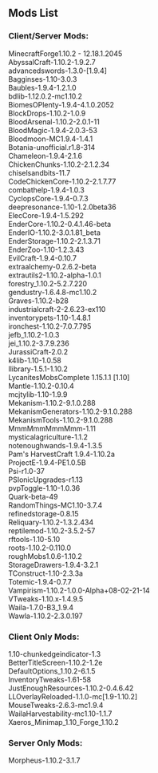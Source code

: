 ## Mods List

### Client/Server Mods:
MinecraftForge1.10.2 - 12.18.1.2045<br>
AbyssalCraft-1.10.2-1.9.2.7<br>
advancedswords-1.3.0-[1.9.4]<br>
Bagginses-1.10-3.0.3<br>
Baubles-1.9.4-1.2.1.0<br>
bdlib-1.12.0.2-mc1.10.2<br>
BiomesOPlenty-1.9.4-4.1.0.2052<br>
BlockDrops-1.10.2-1.0.9<br>
BloodArsenal-1.10.2-2.0.1-11<br>
BloodMagic-1.9.4-2.0.3-53<br>
Bloodmoon-MC1.9.4-1.4.1<br>
Botania-unofficial.r1.8-314<br>
Chameleon-1.9.4-2.1.6<br>
ChickenChunks-1.10.2-2.1.2.34<br>
chiselsandbits-11.7<br>
CodeChickenCore-1.10.2-2.1.7.77<br>
combathelp-1.9.4-1.0.3<br>
CyclopsCore-1.9.4-0.7.3<br>
deepresonance-1.10-1.2.0beta36<br>
ElecCore-1.9.4-1.5.292<br>
EnderCore-1.10.2-0.4.1.46-beta<br>
EnderIO-1.10.2-3.0.1.81_beta<br>
EnderStorage-1.10.2-2.1.3.71<br>
EnderZoo-1.10-1.2.3.43<br>
EvilCraft-1.9.4-0.10.7<br>
extraalchemy-0.2.6.2-beta<br>
extrautils2-1.10.2-alpha-1.0.1<br>
forestry_1.10.2-5.2.7.220<br>
gendustry-1.6.4.8-mc1.10.2<br>
Graves-1.10.2-b28<br>
industrialcraft-2-2.6.23-ex110<br>
inventorypets-1.10-1.4.8.1<br>
ironchest-1.10.2-7.0.7.795<br>
jefb_1.10.2-1.0.3<br>
jei_1.10.2-3.7.9.236<br>
JurassiCraft-2.0.2<br>
k4lib-1.10-1.0.58<br>
llibrary-1.5.1-1.10.2<br>
LycanitesMobsComplete 1.15.1.1 [1.10]<br>
Mantle-1.10.2-0.10.4<br>
mcjtylib-1.10-1.9.9<br>
Mekanism-1.10.2-9.1.0.288<br>
MekanismGenerators-1.10.2-9.1.0.288<br>
MekanismTools-1.10.2-9.1.0.288<br>
MmmMmmMmmMmm-1.11<br>
mysticalagriculture-1.1.2<br>
notenoughwands-1.9.4-1.3.5<br>
Pam's HarvestCraft 1.9.4-1.10.2a<br>
ProjectE-1.9.4-PE1.0.5B<br>
Psi-r1.0-37<br>
PSIonicUpgrades-r1.13<br>
pvpToggle-1.10-1.0.36<br>
Quark-beta-49<br>
RandomThings-MC1.10-3.7.4<br>
refinedstorage-0.8.15<br>
Reliquary-1.10.2-1.3.2.434<br>
reptilemod-1.10.2-3.5.2-57<br>
rftools-1.10-5.10<br>
roots-1.10.2-0.110.0<br>
roughMobs1.0.6-1.10.2<br>
StorageDrawers-1.9.4-3.2.1<br>
TConstruct-1.10-2.3.3a<br>
Totemic-1.9.4-0.7.7<br>
Vampirism-1.10.2-1.0.0-Alpha+08-02-21-14<br>
VTweaks-1.10.x-1.4.9.5<br>
Waila-1.7.0-B3_1.9.4<br>
Wawla-1.10.2-2.3.0.197

### Client Only Mods:
1.10-chunkedgeindicator-1.3<br>
BetterTitleScreen-1.10.2-1.2e<br>
DefaultOptions_1.10.2-6.1.5<br>
InventoryTweaks-1.61-58<br>
JustEnoughResources-1.10.2-0.4.6.42<br>
LLOverlayReloaded-1.1.0-mc[1.9-1.10.2]<br>
MouseTweaks-2.6.3-mc1.9.4<br>
WailaHarvestability-mc1.10-1.1.7<br>
Xaeros_Minimap_1.10_Forge_1.10.2

### Server Only Mods:
Morpheus-1.10.2-3.1.7
